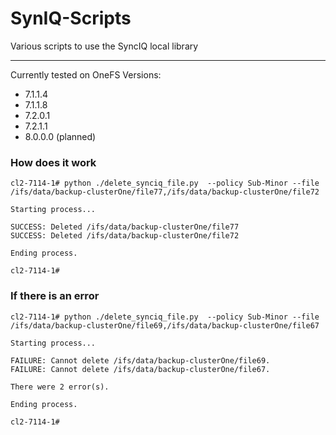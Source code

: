 # SynIQ-Scripts
Various scripts to use the SyncIQ local library

---

Currently tested on OneFS Versions:

* 7.1.1.4
* 7.1.1.8
* 7.2.0.1
* 7.2.1.1
* 8.0.0.0 (planned)

### How does it work
```
cl2-7114-1# python ./delete_synciq_file.py  --policy Sub-Minor --file /ifs/data/backup-clusterOne/file77,/ifs/data/backup-clusterOne/file72

Starting process...

SUCCESS: Deleted /ifs/data/backup-clusterOne/file77
SUCCESS: Deleted /ifs/data/backup-clusterOne/file72

Ending process.

cl2-7114-1#
```
### If there is an error
```
cl2-7114-1# python ./delete_synciq_file.py  --policy Sub-Minor --file /ifs/data/backup-clusterOne/file69,/ifs/data/backup-clusterOne/file67

Starting process...

FAILURE: Cannot delete /ifs/data/backup-clusterOne/file69.
FAILURE: Cannot delete /ifs/data/backup-clusterOne/file67.

There were 2 error(s).

Ending process.

cl2-7114-1#
```
